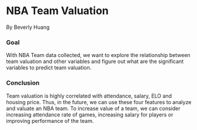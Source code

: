 # NBA Team Valuation

By Beverly Huang

### Goal
With NBA Team data collected, we want to explore the relationship between team valuation and other variables and figure out what are the significant variables to predict team valuation.

### Conclusion
Team valuation is highly correlated with attendance, salary, ELO and housing price. Thus, in the future, we can use these four features to analyze and valuate an NBA team. To increase value of a team, we can consider increasing attendance rate of games, increasing salary for players or improving performance of the team.

